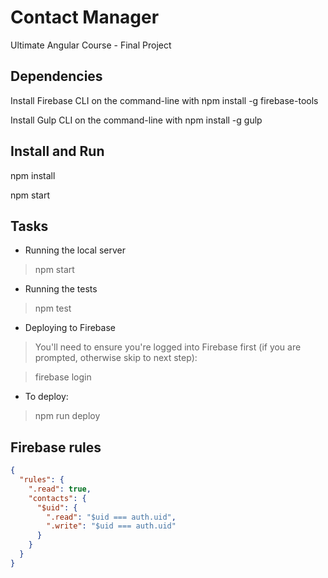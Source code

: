 # Contact Manager

Ultimate Angular Course - Final Project

## Dependencies

Install Firebase CLI on the command-line with npm install -g firebase-tools

Install Gulp CLI on the command-line with npm install -g gulp

## Install and Run

npm install

npm start

## Tasks

- Running the local server

> npm start

- Running the tests

> npm test

- Deploying to Firebase

> You'll need to ensure you're logged into Firebase first (if you are prompted, otherwise skip to next step):

> firebase login

- To deploy:

> npm run deploy

## Firebase rules

```json
{
  "rules": {
    ".read": true,
    "contacts": {
      "$uid": {
        ".read": "$uid === auth.uid",
        ".write": "$uid === auth.uid"
      }
    }
  }
}
```
